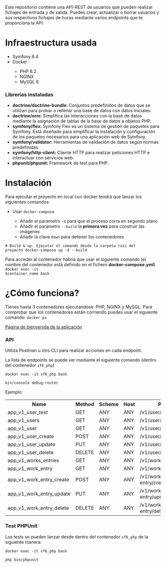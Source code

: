 Este repositorio contiene una API-REST de usuarios que pueden realizar fichajes de entrada y de salida. Puedes crear, actualizar o borrar usuarios y sus respectivos fichajes de horas mediante varios endpoints que te proporciona la API.

<h1>Infraestructura usada</h1>
<ul>
  <li>Symfony 6.4</li>
  <li>Docker</li>
  <ul>
    <li>PHP 8.2</li>
    <li>NGINX</li>
    <li>MySQL 8</li>
  </ul>
</ul>

<h3>Librerías instaladas</h3>
<ul>
  <li><strong>doctrine/doctrine-bundle: </strong>Conjuntos predefinidos de datos que se utilizan para probar o rellenar una base de datos con datos iniciales.</li>
  <li><strong>doctrine/orm: </strong>Simplifica las interacciones con la base de datos mediante la asignación de tablas de la base de datos a objetos PHP.</li>
  <li><strong>symfony/flex: </strong>Symfony Flex es un sistema de gestión de paquetes para Symfony. Está diseñado para simplificar la instalación y configuración de los paquetes necesarios para una aplicación web de Symfony.</li>
  <li><strong>symfony/validator: </strong>Herramientas de validación de datos según normas predefinidas.</li>
  <li><strong>symfony/http-client: </strong>Cliente HTTP para realizar peticiones HTTP e interactuar con servicios web.</li>
  <li><strong>phpunit/phpunit: </strong>Framework de test para PHP.</li>
</ul>

<h1>Instalación</h1>
Para ejecutar el proyecto en local con docker tendrá que lanzar los siguientes comandos:
<ul>
  <li>Usar <code>docker-compose</code></li>
  <ul>
    <li>Añadir el parametro <code>-d</code> para que el proceso corra en segundo plano</li>
    <li>Añadir el parametro <code>--build</code> la <strong>primera vez</strong> para construir las imágenes</li>
    <li>Añadir la clave <code>down</code> para detener los contenedores</li>
  </ul>
</ul>

<code># Build & up. Ejecutar el comando desde la carpeta raíz del proyecto
docker-compose up -d --build
</code>

Para acceder al contenedor habría que usar el siguiente comando (el nombre del contenedor está definido en el fichero <strong>docker-compose.yml</strong>)
<code>docker exec -it $container_name bash</code>

<h1>¿Cómo funciona?</h1>
Tienes hasta 3 contenedores ejecutandose: PHP, NGINX y MySQL. Para comprobar que los contenedores están corriendo puedes usar el siguiente comando:
<code>docker ps</code>
<p><a href="http://localhost/v1/user/test">Página de bienvenida de la aplicación</a></p>

<h3>API</h3>
<p>Utiliza Postman u otro CLI para realizar acciones en cada endpoint.</p>
<p>La lista de endpoints se puede ver mediante el siguiente comando (dentro del contenedor <code>sf6_php</code>)</p>
<p><code>docker exec -it sf6_php bash</code></p>
<p><code>bin/console debug:router</code></p>

<p>Ejemplo:</p>

<table>
  <tr>
    <th>Name</th>
    <th>Method</th>
    <th>Scheme</th>
    <th>Host</th>
    <th>Path</th>
  </tr>
  <tr>
    <td>app_v1_user_test</td>
    <td>GET</td>
    <td>ANY</td>
    <td>ANY</td>
    <td>/v1/user/test</td>
  </tr>
  <tr>
    <td>app_v1_users</td>
    <td>GET</td>
    <td>ANY</td>
    <td>ANY</td>
    <td>/v1/users</td>
  </tr>
  <tr>
    <td>app_v1_user</td>
    <td>GET</td>
    <td>ANY</td>
    <td>ANY</td>
    <td>/v1/user/{id}</td>
  </tr>
  <tr>
    <td>app_v1_user_create</td>
    <td>POST</td>
    <td>ANY</td>
    <td>ANY</td>
    <td>/v1/user/create</td>
  </tr>
  <tr>
    <td>app_v1_user_update</td>
    <td>PUT</td>
    <td>ANY</td>
    <td>ANY</td>
    <td>/v1/user/update/{id}</td>
  </tr>
  <tr>
    <td>app_v1_user_delete</td>
    <td>DELETE</td>
    <td>ANY</td>
    <td>ANY</td>
    <td>/v1/user/delete/{id}</td>
  </tr>
  <tr>
    <td>app_v1_works_entries</td>
    <td>GET</td>
    <td>ANY</td>
    <td>ANY</td>
    <td>/v1/works-entries</td>
  </tr>
  <tr>
    <td>app_v1_work_entry</td>
    <td>GET</td>
    <td>ANY</td>
    <td>ANY</td>
    <td>/v1/work-entry/{id}</td>
  </tr>
  <tr>
    <td>app_v1_work_entry_create</td>
    <td>POST</td>
    <td>ANY</td>
    <td>ANY</td>
    <td>/v1/work-entry/create</td>
  </tr>
  <tr>
    <td>app_v1_work_entry_update</td>
    <td>PUT</td>
    <td>ANY</td>
    <td>ANY</td>
    <td>/v1/work-entry/update/{id}</td>
  </tr>
  <tr>
    <td>app_v1_work_entry_delete</td>
    <td>DELETE</td>
    <td>ANY</td>
    <td>ANY</td>
    <td>/v1/work-entry/delete/{id}</td>
  </tr>
</table>

<h3>Test PHPUnit</h3>
<p>Los tests se pueden lanzar desde dentro del contenedor <code>sf6_php</code> de la siguiente manera:</p>
<p><code>docker exec -it sf6_php bash</code></p>
<p><code>php bin/phpunit</code></p>
